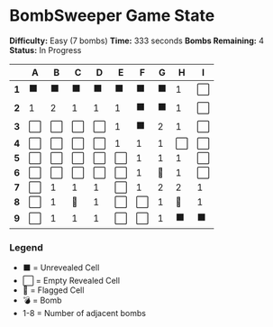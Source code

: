 # BombSweeper Game State

**Difficulty:** Easy (7 bombs)
**Time:** 333 seconds
**Bombs Remaining:** 4
**Status:** In Progress

| | A | B | C | D | E | F | G | H | I | 
|---|---|---|---|---|---|---|---|---|---|
| **1** | ⬛ | ⬛ | ⬛ | ⬛ | ⬛ | ⬛ | ⬛ | 1 | ⬜ | 
| **2** | 1 | 2 | 1 | 1 | 1 | ⬛ | ⬛ | 1 | ⬜ | 
| **3** | ⬜ | ⬜ | ⬜ | ⬜ | 1 | ⬛ | 2 | 1 | ⬜ | 
| **4** | ⬜ | ⬜ | ⬜ | ⬜ | 1 | 1 | 1 | ⬜ | ⬜ | 
| **5** | ⬜ | ⬜ | ⬜ | ⬜ | ⬜ | 1 | 1 | 1 | ⬜ | 
| **6** | ⬜ | ⬜ | ⬜ | ⬜ | ⬜ | 1 | 🚩 | 1 | ⬜ | 
| **7** | ⬜ | 1 | 1 | 1 | ⬜ | 1 | 2 | 2 | 1 | 
| **8** | ⬜ | 1 | 🚩 | 1 | ⬜ | ⬜ | 1 | 🚩 | 1 | 
| **9** | ⬜ | 1 | 1 | 1 | ⬜ | ⬜ | 1 | ⬛ | ⬛ | 

### Legend
- ⬛ = Unrevealed Cell
- ⬜ = Empty Revealed Cell
- 🚩 = Flagged Cell
- 💣 = Bomb
- 1-8 = Number of adjacent bombs
